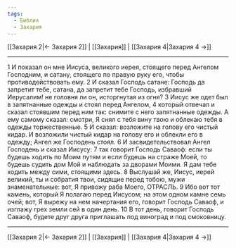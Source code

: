 ```yaml
---
tags:
  - Библия
  - Захария
---
```

[[Захария 2|← Захария 2]] | [[Захария]] | [[Захария 4|Захария 4 →]]

---
1 И показал он мне Иисуса, великого иерея, стоящего перед Ангелом Господним, и сатану, стоящего по правую руку его, чтобы противодействовать ему.
2 И сказал Господь сатане: Господь да запретит тебе, сатана, да запретит тебе Господь, избравший Иерусалим! не головня ли он, исторгнутая из огня?
3 Иисус же одет был в запятнанные одежды и стоял перед Ангелом,
4 который отвечал и сказал стоявшим перед ним так: снимите с него запятнанные одежды. А ему самому сказал: смотри, Я снял с тебя вину твою и облекаю тебя в одежды торжественные.
5 И сказал: возложите на голову его чистый кидар. И возложили чистый кидар на голову его и облекли его в одежду; Ангел же Господень стоял.
6 И засвидетельствовал Ангел Господень и сказал Иисусу:
7 так говорит Господь Саваоф: если ты будешь ходить по Моим путям и если будешь на страже Моей, то будешь судить дом Мой и наблюдать за дворами Моими. Я дам тебе ходить между сими, стоящими здесь.
8 Выслушай же, Иисус, иерей великий, ты и собратия твои, сидящие перед тобою, мужи знаменательные: вот, Я привожу раба Моего, ОТРАСЛЬ.
9 Ибо вот тот камень, который Я полагаю перед Иисусом; на этом одном камне семь очей; вот, Я вырежу на нем начертания его, говорит Господь Саваоф, и изглажу грех земли сей в один день.
10 В тот день, говорит Господь Саваоф, будете друг друга приглашать под виноград и под смоковницу.

---
[[Захария 2|← Захария 2]] | [[Захария]] | [[Захария 4|Захария 4 →]]